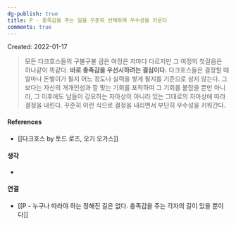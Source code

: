 ```yaml
---
dg-publish: true
title: P - 충족감을 주는 일을 꾸준히 선택하며 우수성을 키운다
comments: true
---
```


Created: 2022-01-17

>모든 다크호스들의 구불구불 굽은 여정은 저마다 다르지만 그 여정의 첫걸음은 하나같이 똑같다. **바로 충족감을 우선시하려는 결심이다.** 다크호스들은 결정할 때 얼마나 돈벌이가 될지 어느 정도나 실력을 쌓게 될지를 기준으로 삼지 않는다. 그보다는 자신의 개개인성과 잘 맞는 기회를 포착하여 그 기회를 붙잡을 뿐만 아니라, 그 이후에도 남들이 강요하는 자아상이 아니라 있는 그대로의 자아상에 따라 결정을 내린다. 꾸준히 이런 식으로 결정을 내리면서 부단히 우수성을 키워간다.

#### References
- [[다크호스 by 토드 로즈, 오기 오가스]]

#### 생각
- 

#### 연결
- [[P - 누구나 따라야 하는 정해진 길은 없다. 충족감을 주는 각자의 길이 있을 뿐이다]]